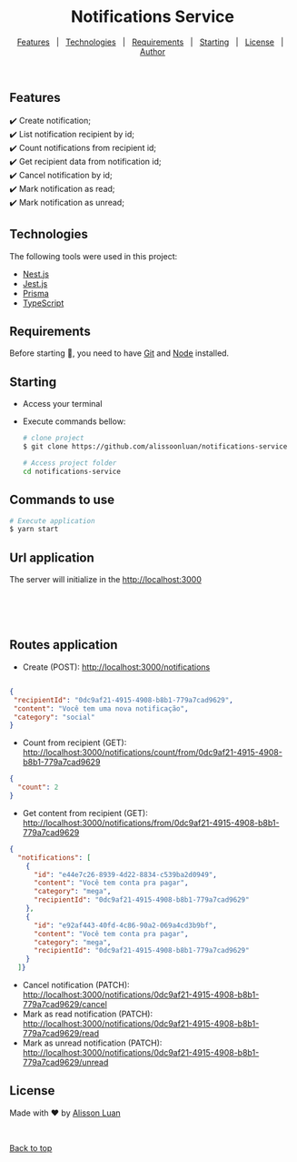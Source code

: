 <h1 align="center">Notifications Service</h1>

<p align="center">
  <a href="#features">Features</a> &#xa0; | &#xa0;
  <a href="#technologies">Technologies</a> &#xa0; | &#xa0;
  <a href="#requirements">Requirements</a> &#xa0; | &#xa0;
  <a href="#starting">Starting</a> &#xa0; | &#xa0;
  <a href="#license">License</a> &#xa0; | &#xa0;
  <a href="https://www.linkedin.com/in/alissoonluan/" target="_blank">Author</a>
</p>

<br>

## Features ##

:heavy_check_mark: Create notification;\
:heavy_check_mark: List notification recipient by id;\
:heavy_check_mark: Count notifications from recipient id;\
:heavy_check_mark: Get recipient data from notification id;\
:heavy_check_mark: Cancel notification by id;\
:heavy_check_mark: Mark notification as read;\
:heavy_check_mark: Mark notification as unread;

## Technologies ##

The following tools were used in this project:

- [Nest.js](https://nestjs.com/)
- [Jest.js](https://jestjs.io/)
- [Prisma](https://www.prisma.io/)
- [TypeScript](https://www.typescriptlang.org/)


## Requirements ##

Before starting :checkered_flag:, you need to have [Git](https://git-scm.com) and [Node](https://nodejs.org/en/) installed.

## Starting ##

- Access your terminal
- Execute commands bellow:

  ```bash
  # clone project
  $ git clone https://github.com/alissoonluan/notifications-service

  # Access project folder 
  cd notifications-service
  ```

## Commands to use

```bash
# Execute application
$ yarn start

```

## Url application

The server will initialize in the <http://localhost:3000>

</br>
</br>
</br>

## Routes application ##

- Create (POST): <http://localhost:3000/notifications>

```json

{
 "recipientId": "0dc9af21-4915-4908-b8b1-779a7cad9629",
 "content": "Você tem uma nova notificação",
 "category": "social"
}

```

- Count from recipient (GET): <http://localhost:3000/notifications/count/from/0dc9af21-4915-4908-b8b1-779a7cad9629>

```json
{
  "count": 2
}
```

- Get content from recipient (GET): <http://localhost:3000/notifications/from/0dc9af21-4915-4908-b8b1-779a7cad9629>

```json
{
  "notifications": [
    {
      "id": "e44e7c26-8939-4d22-8834-c539ba2d0949",
      "content": "Você tem conta pra pagar",
      "category": "mega",
      "recipientId": "0dc9af21-4915-4908-b8b1-779a7cad9629"
    },
    {
      "id": "e92af443-40fd-4c86-90a2-069a4cd3b9bf",
      "content": "Você tem conta pra pagar",
      "category": "mega",
      "recipientId": "0dc9af21-4915-4908-b8b1-779a7cad9629"
    }
  ]}
```

- Cancel notification (PATCH): <http://localhost:3000/notifications/0dc9af21-4915-4908-b8b1-779a7cad9629/cancel>
- Mark as read notification (PATCH): <http://localhost:3000/notifications/0dc9af21-4915-4908-b8b1-779a7cad9629/read>
- Mark as unread notification (PATCH): <http://localhost:3000/notifications/0dc9af21-4915-4908-b8b1-779a7cad9629/unread>

## License ##

Made with :heart: by <a href="https://github.com/alissoonluan" target="_blank">Alisson Luan</a>

&#xa0;

<a href="#top">Back to top</a>
